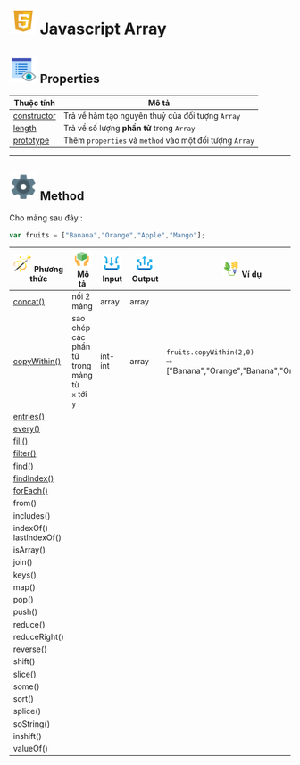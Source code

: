 # ![icons8-javascript.png](https://raw.githubusercontent.com/Zenfection/Image/master/2021/04/24-16-10-25-icons8-javascript.png) Javascript Array

## <img src="https://raw.githubusercontent.com/Zenfection/Image/master/2021/04/24-13-17-07-icons8-show_property.png" title="" alt="icons8-show_property.png" width="50"> Properties

| Thuộc tính                                                                 | Mô tả                                                   |
| -------------------------------------------------------------------------- | ------------------------------------------------------- |
| [constructor](https://www.w3schools.com/jsref/jsref_constructor_array.asp) | Trả về hàm tạo nguyên thuỷ của đối tượng `Array`        |
| [length](https://www.w3schools.com/jsref/jsref_length_array.asp)           | Trả về số lượng **phần tử** trong `Array`               |
| [prototype](https://www.w3schools.com/jsref/jsref_prototype_array.asp)     | Thêm `properties` và `method` vào một đối tượng `Array` |

---

## <img src="https://raw.githubusercontent.com/Zenfection/Image/master/2021/04/24-13-18-15-icons8-settings.png" title="" alt="icons8-settings.png" width="50"> Method

Cho mảng sau đây : 

```javascript
var fruits = ["Banana","Orange","Apple","Mango"];
```

| ![icons8-magic_wand.png](https://raw.githubusercontent.com/Zenfection/Image/master/2021/04/24-15-21-11-icons8-magic_wand.png) Phương thức | ![icons8-handle_with_care.png](https://raw.githubusercontent.com/Zenfection/Image/master/2021/04/24-15-19-20-icons8-handle_with_care.png) Mô tả | ![icons8-input.png](https://raw.githubusercontent.com/Zenfection/Image/master/2021/04/24-15-18-48-icons8-input.png) Input | ![icons8-output.png](https://raw.githubusercontent.com/Zenfection/Image/master/2021/04/24-15-18-39-icons8-output.png) Output | ![icons8-energy_saving_bulb.png](https://raw.githubusercontent.com/Zenfection/Image/master/2021/04/24-15-20-02-icons8-energy_saving_bulb.png) Ví dụ |
| ----------------------------------------------------------------------------------------------------------------------------------------- | ----------------------------------------------------------------------------------------------------------------------------------------------- | ------------------------------------------------------------------------------------------------------------------------- | ---------------------------------------------------------------------------------------------------------------------------- | --------------------------------------------------------------------------------------------------------------------------------------------------- |
| [concat()](https://www.w3schools.com/jsref/jsref_concat_array.asp)                                                                        | nối 2 mảng                                                                                                                                      | array                                                                                                                     | array                                                                                                                        |                                                                                                                                                     |
| [copyWithin()](https://www.w3schools.com/jsref/jsref_copywithin.asp)                                                                      | sao chép các phần tử trong mảng từ `x` tới `y`                                                                                                  | int-int                                                                                                                   | array                                                                                                                        | `fruits.copyWithin(2,0)`<br>⇨ ["Banana","Orange","Banana","Orange"]                                                                                 |
| [entries()](https://www.w3schools.com/jsref/jsref_entries.asp)                                                                            |                                                                                                                                                 |                                                                                                                           |                                                                                                                              |                                                                                                                                                     |
| [every()](https://www.w3schools.com/jsref/jsref_every.asp)                                                                                |                                                                                                                                                 |                                                                                                                           |                                                                                                                              |                                                                                                                                                     |
| [fill()](https://www.w3schools.com/jsref/jsref_fill.asp)                                                                                  |                                                                                                                                                 |                                                                                                                           |                                                                                                                              |                                                                                                                                                     |
| [filter()](https://www.w3schools.com/jsref/jsref_filter.asp)                                                                              |                                                                                                                                                 |                                                                                                                           |                                                                                                                              |                                                                                                                                                     |
| [find()](https://www.w3schools.com/jsref/jsref_find.asp)                                                                                  |                                                                                                                                                 |                                                                                                                           |                                                                                                                              |                                                                                                                                                     |
| [findIndex()](https://www.w3schools.com/jsref/jsref_findindex.asp)                                                                        |                                                                                                                                                 |                                                                                                                           |                                                                                                                              |                                                                                                                                                     |
| [forEach()](https://www.w3schools.com/jsref/jsref_foreach.asp)                                                                            |                                                                                                                                                 |                                                                                                                           |                                                                                                                              |                                                                                                                                                     |
| from()                                                                                                                                    |                                                                                                                                                 |                                                                                                                           |                                                                                                                              |                                                                                                                                                     |
| includes()                                                                                                                                |                                                                                                                                                 |                                                                                                                           |                                                                                                                              |                                                                                                                                                     |
| indexOf()<br>lastIndexOf()                                                                                                                |                                                                                                                                                 |                                                                                                                           |                                                                                                                              |                                                                                                                                                     |
| isArray()                                                                                                                                 |                                                                                                                                                 |                                                                                                                           |                                                                                                                              |                                                                                                                                                     |
| join()                                                                                                                                    |                                                                                                                                                 |                                                                                                                           |                                                                                                                              |                                                                                                                                                     |
| keys()                                                                                                                                    |                                                                                                                                                 |                                                                                                                           |                                                                                                                              |                                                                                                                                                     |
| map()                                                                                                                                     |                                                                                                                                                 |                                                                                                                           |                                                                                                                              |                                                                                                                                                     |
| pop()                                                                                                                                     |                                                                                                                                                 |                                                                                                                           |                                                                                                                              |                                                                                                                                                     |
| push()                                                                                                                                    |                                                                                                                                                 |                                                                                                                           |                                                                                                                              |                                                                                                                                                     |
| reduce()                                                                                                                                  |                                                                                                                                                 |                                                                                                                           |                                                                                                                              |                                                                                                                                                     |
| reduceRight()                                                                                                                             |                                                                                                                                                 |                                                                                                                           |                                                                                                                              |                                                                                                                                                     |
| reverse()                                                                                                                                 |                                                                                                                                                 |                                                                                                                           |                                                                                                                              |                                                                                                                                                     |
| shift()                                                                                                                                   |                                                                                                                                                 |                                                                                                                           |                                                                                                                              |                                                                                                                                                     |
| slice()                                                                                                                                   |                                                                                                                                                 |                                                                                                                           |                                                                                                                              |                                                                                                                                                     |
| some()                                                                                                                                    |                                                                                                                                                 |                                                                                                                           |                                                                                                                              |                                                                                                                                                     |
| sort()                                                                                                                                    |                                                                                                                                                 |                                                                                                                           |                                                                                                                              |                                                                                                                                                     |
| splice()                                                                                                                                  |                                                                                                                                                 |                                                                                                                           |                                                                                                                              |                                                                                                                                                     |
| soString()                                                                                                                                |                                                                                                                                                 |                                                                                                                           |                                                                                                                              |                                                                                                                                                     |
| inshift()                                                                                                                                 |                                                                                                                                                 |                                                                                                                           |                                                                                                                              |                                                                                                                                                     |
| valueOf()                                                                                                                                 |                                                                                                                                                 |                                                                                                                           |                                                                                                                              |                                                                                                                                                     |
